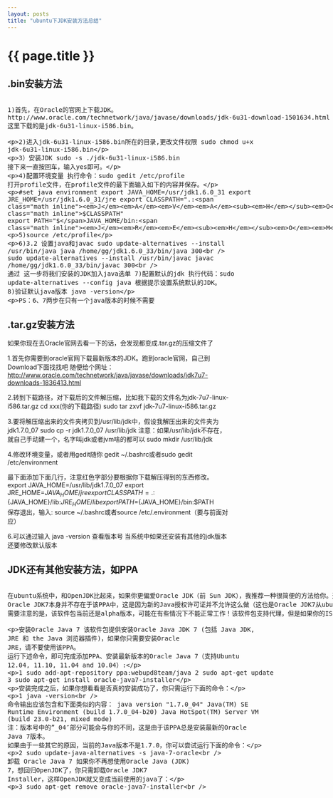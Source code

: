 ```yaml
---
layout: posts
title: "ubuntu下JDK安装方法总结"
---
```


# {{ page.title }}
## .bin安装方法
<xmp class="my_xmp_class">
1)首先，在Oracle的官网上下载JDK。
http://www.oracle.com/technetwork/java/javase/downloads/jdk-6u31-download-1501634.html
这里下载的是jdk-6u31-linux-i586.bin。

2)进入jdk-6u31-linux-i586.bin所在的目录,更改文件权限
sudo chmod u+x jdk-6u31-linux-i586.bin

3）安装JDK
sudo -s ./jdk-6u31-linux-i586.bin
接下来一直按回车，输入yes即可。

4)配置环境变量
执行命令：sudo gedit /etc/profile
打开profile文件，在profile文件的最下面输入如下的内容并保存。

#set java environment 
export JAVA_HOME=/usr/jdk1.6.0_31
export JRE_HOME=/usr/jdk1.6.0_31/jre
export CLASSPATH=".:$JAVA_HOME/lib:$JRE_HOME/lib:$CLASSPATH"
export PATH="$JAVA_HOME/bin:$JRE_HOME/bin:$PATH"

5)source /etc/profile

6)3.2 设置java和javac
sudo update-alternatives --install /usr/bin/java java /home/gg/jdk1.6.0_33/bin/java 300  
sudo update-alternatives --install /usr/bin/javac javac /home/gg/jdk1.6.0_33/bin/javac 300  
通过 这一步将我们安装的JDK加入java选单
7)配置默认的jdk
执行代码：sudo update-alternatives --config java
根据提示设置系统默认的JDK。
8)验证默认java版本 java -version

PS：6、7两步在只有一个java版本的时候不需要
</xmp>
## .tar.gz安装方法
如果你现在去Oracle官网去看一下的话，会发现都变成.tar.gz的压缩文件了

1.首先你需要到oracle官网下载最新版本的JDK。跑到oracle官网，自己到Download下面找找吧
随便给个网址：http://www.oracle.com/technetwork/java/javase/downloads/jdk7u7-downloads-1836413.html

2.转到下载路径，对下载后的文件解压缩，比如我下载的文件名为jdk-7u7-linux-i586.tar.gz
cd xxx(你的下载路径)
sudo tar zxvf jdk-7u7-linux-i586.tar.gz

3.要将解压缩出来的文件夹拷贝到/usr/lib/jdk中，假设我解压出来的文件夹为jdk1.7.0_07
sudo cp -r jdk1.7.0_07 /usr/lib/jdk
注意：如果/usr/lib/jdk不存在，就自己手动建一个，名字叫jdk或者jvm啥的都可以
sudo mkdir /usr/lib/jdk

4.修改环境变量，或者用gedit随你
gedit ~/.bashrc或者sudo gedit /etc/environment

最下面添加下面几行，注意红色字部分要根据你下载解压得到的东西修改。
export JAVA_HOME=/usr/lib/jdk1.7.0_07
export JRE_HOME=${JAVA_HOME}/jre   
export CLASSPATH=.:${JAVA_HOME}/lib:${JRE_HOME}/lib   
export PATH=${JAVA_HOME}/bin:$PATH   
保存退出，输入:
source ~/.bashrc或者source /etc/.environment（要与前面对应）

6.可以通过输入
java -version
查看版本号
当系统中如果还安装有其他的jdk版本还要修改默认版本

## JDK还有其他安装方法，如PPA
<xmp class="my_xmp_class">
在ubuntu系统中，和OpenJDK比起来，如果你更偏爱Oracle JDK（前 Sun JDK），我推荐一种很简便的方法给你。通过一个PPA仓库，你可以很容易的进行安装Oracle JDK（包括JRE）并始终保持最新的版本。
Oracle JDK7本身并不存在于该PPA中，这是因为新的Java授权许可证并不允许这么做（这也是Oracle JDK7从ubuntu官方软件仓库中移除的原因）。PPA中的软件程序自动从Oracle官方网站下载Oracle Java JDK7并把它安装到你的电脑中，就像flashplugin-installer软件包那样。
需要注意的是，该软件包当前还是alpha版本，可能在有些情况下不能正常工作！该软件包支持代理，但是如果你的ISP或者路由器封禁了一些非标准端口，这可能导致安装失败，这是由于Oracle在Java7二进制安装包的下载链接中使用了许多重定向！如果因此而导致下载失败，亦或你的电脑在防火墙保护之下，你就需要手动安装 Oracle Java 7了。

安装Oracle Java 7
该软件包提供安装Oracle Java JDK 7 (包括 Java JDK, JRE 和 the Java 浏览器插件)，如果你只需要安装Oracle JRE，请不要使用该PPA。
运行下述命令，即可完成添加PPA、安装最新版本的Oracle Java 7（支持Ubuntu 12.04, 11.10, 11.04 and 10.04）:
 
1 sudo add-apt-repository ppa:webupd8team/java
2 sudo apt-get update
3 sudo apt-get install oracle-java7-installer	 

安装完成之后，如果你想看看是否真的安装成功了，你只需运行下面的命令：
 
1	java -version	 
命令输出应该包含和下面类似的内容：
java version "1.7.0_04" Java(TM) SE Runtime Environment (build 1.7.0_04-b20) Java HotSpot(TM) Server VM (build 23.0-b21, mixed mode)
注：版本号中的”_04″部分可能会与你的不同，这是由于该PPA总是安装最新的Oracle Java 7版本。
如果由于一些其它的原因，当前的Java版本不是1.7.0，你可以尝试运行下面的命令：
 
2	sudo update-java-alternatives -s java-7-oracle	 
卸载 Oracle Java 7
如果你不再想使用Oracle Java (JDK) 7，想回归OpenJDK了，你只需卸载Oracle JDK7 Installer，这样OpenJDK就又变成当前使用的java了：
 
3	sudo apt-get remove oracle-java7-installer	 
</xmp>